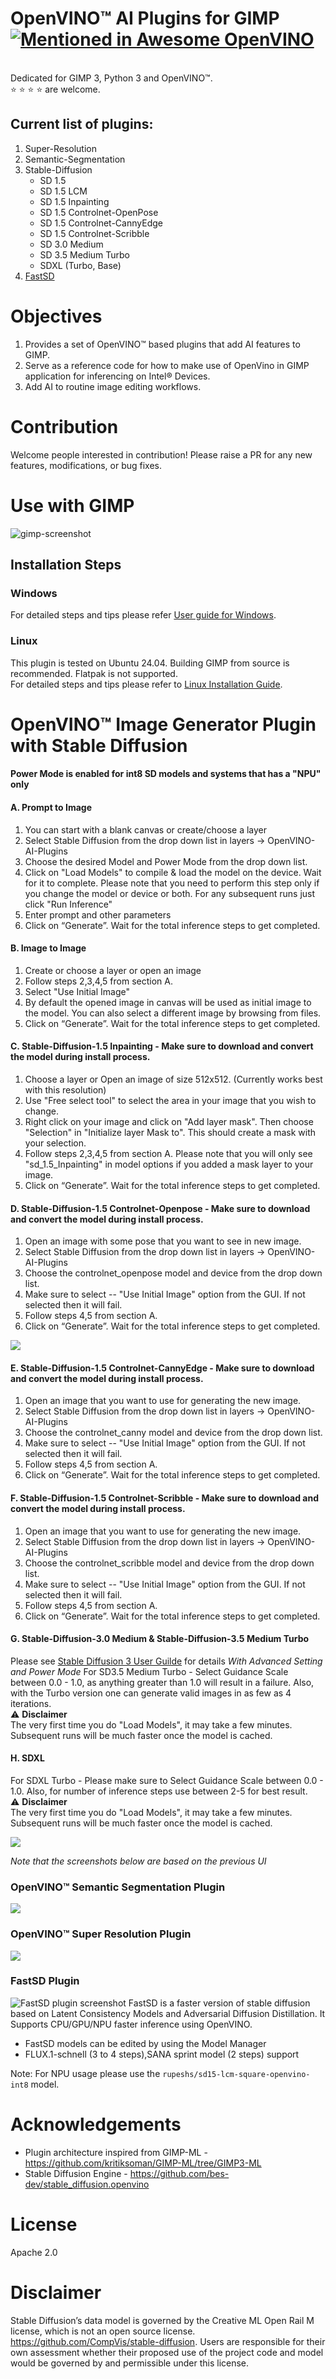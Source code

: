 # OpenVINO™ AI Plugins for GIMP [![Mentioned in Awesome OpenVINO](https://awesome.re/mentioned-badge-flat.svg)](https://github.com/openvinotoolkit/awesome-openvino)

<br>Dedicated for GIMP 3, Python 3 and OpenVINO™.<br> :star: :star: :star: :star: are welcome.<br>

## Current list of plugins:
1. Super-Resolution 
2. Semantic-Segmentation 
3. Stable-Diffusion  
    * SD 1.5
    * SD 1.5 LCM
    * SD 1.5 Inpainting 
    * SD 1.5 Controlnet-OpenPose 
    * SD 1.5 Controlnet-CannyEdge 
    * SD 1.5 Controlnet-Scribble 
    * SD 3.0 Medium
    * SD 3.5 Medium Turbo
    * SDXL (Turbo, Base)
4. [FastSD](https://github.com/rupeshs/fastsdcpu) 


# Objectives
1. Provides a set of OpenVINO™ based plugins that add AI features to GIMP. 
2. Serve as a reference code for how to make use of OpenVino in GIMP application for inferencing on Intel® Devices. 
3. Add AI to routine image editing workflows. 

# Contribution
Welcome people interested in contribution!
Please raise a PR for any new features, modifications, or bug fixes.

# Use with GIMP
![gimp-screenshot](gimp-screenshot.PNG)

## Installation Steps
### Windows
For detailed steps and tips please refer [User guide for Windows](./Docs/user_guide_for_windows_users.md).

### Linux
This plugin is tested on Ubuntu 24.04. Building GIMP from source is recommended. Flatpak is not supported.<br>
For detailed steps and tips please refer to [Linux Installation Guide](./Docs/linux_install_guide.md).

# OpenVINO™ Image Generator Plugin with Stable Diffusion
#### Power Mode is enabled for int8 SD models and systems that has a "NPU" only 
#### A. Prompt to Image
1. You can start with a blank canvas or create/choose a layer
2. Select Stable Diffusion from the drop down list in layers -> OpenVINO-AI-Plugins
3. Choose the desired Model and Power Mode from the drop down list.
4. Click on "Load Models" to compile & load the model on the device. Wait for it to complete. Please note that you need to perform this step only if you change the model or device or both. For any subsequent runs just click "Run Inference"
5. Enter prompt and other parameters
6. Click on “Generate”. Wait for the total inference steps to get completed.

#### B. Image to Image
1. Create or choose a layer or open an image
2. Follow steps 2,3,4,5 from section A.
3. Select "Use Initial Image"
4. By default the opened image in canvas will be used as initial image to the model. You can also select a different image by browsing from files.
5. Click on “Generate”. Wait for the total inference steps to get completed.

#### C. Stable-Diffusion-1.5 Inpainting - Make sure to download and convert the model during install process.
1. Choose a layer or Open an image of size 512x512. (Currently works best with this resolution)
2. Use "Free select tool" to select the area in your image that you wish to change.
3. Right click on your image and click on "Add layer mask". Then choose "Selection" in "Initialize layer Mask to". This should create a mask with your selection.
4. Follow steps 2,3,4,5 from section A. Please note that you will only see "sd_1.5_Inpainting" in model options if you added a mask layer to your image.
5. Click on “Generate”. Wait for the total inference steps to get completed.

#### D. Stable-Diffusion-1.5 Controlnet-Openpose - Make sure to download and convert the model during install process.
1. Open an image with some pose that you want to see in new image.
2. Select Stable Diffusion from the drop down list in layers -> OpenVINO-AI-Plugins
3. Choose the controlnet_openpose model and device from the drop down list.
4. Make sure to select -- "Use Initial Image" option from the GUI. If not selected then it will fail.
5. Follow steps 4,5 from section A.
6. Click on “Generate”. Wait for the total inference steps to get completed.

![](gifs/controlnet-openpose.png)


#### E. Stable-Diffusion-1.5 Controlnet-CannyEdge - Make sure to download and convert the model during install process.
1. Open an image that you want to use for generating the new image.
2. Select Stable Diffusion from the drop down list in layers -> OpenVINO-AI-Plugins
3. Choose the controlnet_canny model and device from the drop down list.
4. Make sure to select -- "Use Initial Image" option from the GUI. If not selected then it will fail.
5. Follow steps 4,5 from section A.
6. Click on “Generate”. Wait for the total inference steps to get completed.


#### F. Stable-Diffusion-1.5 Controlnet-Scribble - Make sure to download and convert the model during install process.
1. Open an image that you want to use for generating the new image.
2. Select Stable Diffusion from the drop down list in layers -> OpenVINO-AI-Plugins
3. Choose the controlnet_scribble model and device from the drop down list.
4. Make sure to select -- "Use Initial Image" option from the GUI. If not selected then it will fail.
5. Follow steps 4,5 from section A.
6. Click on “Generate”. Wait for the total inference steps to get completed.

#### G. Stable-Diffusion-3.0 Medium & Stable-Diffusion-3.5 Medium Turbo
Please see [Stable Diffusion 3 User Guilde](./Docs/stable-diffusion-v3.md) for details
_With Advanced Setting and Power Mode_
For SD3.5 Medium Turbo - Select Guidance Scale between 0.0 - 1.0, as anything greater than 1.0 will result in a failure. Also, with the Turbo version one can generate valid images in as few as 4 iterations.<br>
⚠️ **Disclaimer**  
The very first time you do "Load Models", it may take a few minutes. Subsequent runs will be much faster once the model is cached.

#### H. SDXL 
For SDXL Turbo - Please make sure to Select Guidance Scale between 0.0 - 1.0. Also, for number of inference steps use between 2-5 for best result.<br>
⚠️ **Disclaimer**  
The very first time you do "Load Models", it may take a few minutes. Subsequent runs will be much faster once the model is cached.

![](gifs/stable-diffusion2.png)

_Note that the screenshots below are based on the previous UI_

### OpenVINO™ Semantic Segmentation Plugin
![](gifs/semantic-segmentation.webp)

### OpenVINO™ Super Resolution Plugin
![](gifs/super-res.webp)

### FastSD Plugin
![FastSD plugin screenshot](gifs/fastsd-plugin.png)
FastSD is a faster version of stable diffusion based on Latent Consistency Models and Adversarial Diffusion Distillation. It Supports CPU/GPU/NPU faster inference using OpenVINO.
- FastSD models can be edited by using the Model Manager
- FLUX.1-schnell (3 to 4 steps),SANA sprint model (2 steps) support

Note: For NPU usage please use the `rupeshs/sd15-lcm-square-openvino-int8` model.


# Acknowledgements
* Plugin architecture inspired from GIMP-ML - https://github.com/kritiksoman/GIMP-ML/tree/GIMP3-ML
* Stable Diffusion Engine - https://github.com/bes-dev/stable_diffusion.openvino

# License
Apache 2.0

# Disclaimer
Stable Diffusion’s data model is governed by the Creative ML Open Rail M license, which is not an open source license.
https://github.com/CompVis/stable-diffusion. Users are responsible for their own assessment whether their proposed use of the project code and model would be governed by and permissible under this license.

